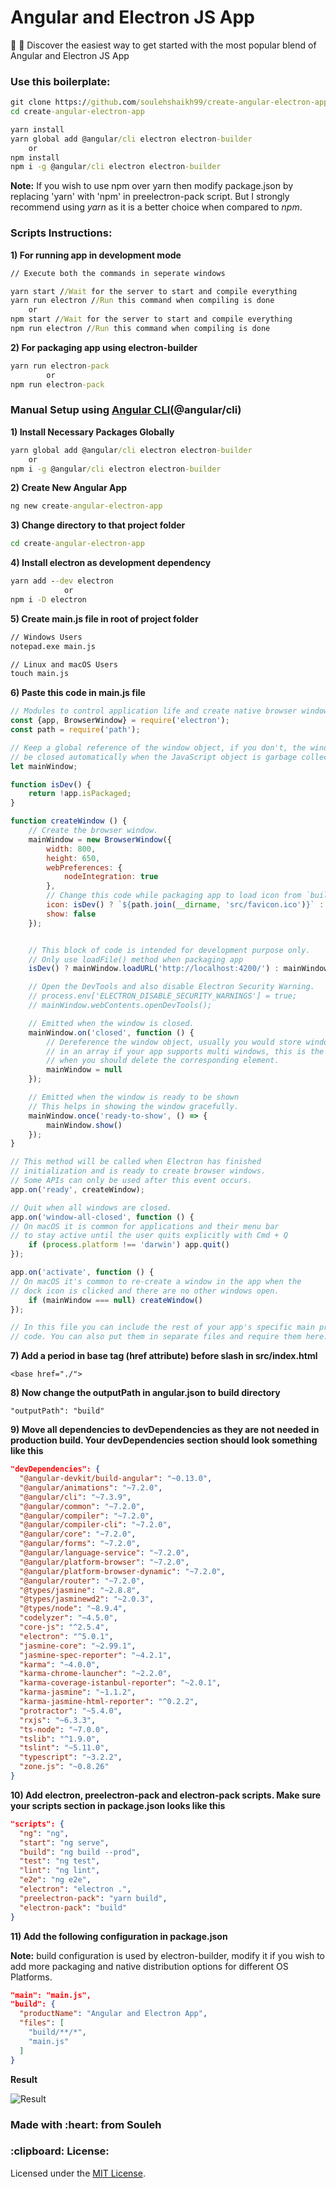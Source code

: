 # Angular and Electron JS App
:rocket: :telescope: Discover the easiest way to get started with the most popular blend of Angular and Electron JS App

<h3>Use this boilerplate:</h3>

```cmd
git clone https://github.com/soulehshaikh99/create-angular-electron-app.git
cd create-angular-electron-app

yarn install
yarn global add @angular/cli electron electron-builder
    or
npm install
npm i -g @angular/cli electron electron-builder
```

**Note:** If you wish to use npm over yarn then modify package.json by replacing 'yarn' with 'npm' in preelectron-pack script.
But I strongly recommend using <em>yarn</em> as it is a better choice when compared to <em>npm</em>.

<h3>Scripts Instructions:</h3>

**1) For running app in development mode**

```cmd
// Execute both the commands in seperate windows

yarn start //Wait for the server to start and compile everything
yarn run electron //Run this command when compiling is done
    or
npm start //Wait for the server to start and compile everything
npm run electron //Run this command when compiling is done
```

**2) For packaging app using electron-builder**

```cmd
yarn run electron-pack
        or
npm run electron-pack
```

<h3>Manual Setup using <a href="https://angular.io/cli">Angular CLI</a>(@angular/cli)</h3>

**1) Install Necessary Packages Globally**

```cmd
yarn global add @angular/cli electron electron-builder
    or
npm i -g @angular/cli electron electron-builder
```

**2) Create New Angular App**

```cmd
ng new create-angular-electron-app
```

**3) Change directory to that project folder**

```cmd 
cd create-angular-electron-app
```

**4) Install electron as development dependency**

```cmd 
yarn add --dev electron
            or
npm i -D electron
```

**5) Create main.js file in root of project folder**

```cmd
// Windows Users
notepad.exe main.js

// Linux and macOS Users
touch main.js
```

**6) Paste this code in main.js file**

```javascript
// Modules to control application life and create native browser window
const {app, BrowserWindow} = require('electron');
const path = require('path');

// Keep a global reference of the window object, if you don't, the window will
// be closed automatically when the JavaScript object is garbage collected.
let mainWindow;

function isDev() {
    return !app.isPackaged;
}

function createWindow () {
    // Create the browser window.
    mainWindow = new BrowserWindow({
        width: 800,
        height: 650,
        webPreferences: {
            nodeIntegration: true
        },
        // Change this code while packaging app to load icon from `build` directory
        icon: isDev() ? `${path.join(__dirname, 'src/favicon.ico')}` : `${path.join(__dirname, 'build/favicon.ico')}`,
        show: false
    });


    // This block of code is intended for development purpose only.
    // Only use loadFile() method when packaging app
    isDev() ? mainWindow.loadURL('http://localhost:4200/') : mainWindow.loadFile(`${path.join(__dirname, 'build/index.html')}`);

    // Open the DevTools and also disable Electron Security Warning.
    // process.env['ELECTRON_DISABLE_SECURITY_WARNINGS'] = true;
    // mainWindow.webContents.openDevTools();

    // Emitted when the window is closed.
    mainWindow.on('closed', function () {
        // Dereference the window object, usually you would store windows
        // in an array if your app supports multi windows, this is the time
        // when you should delete the corresponding element.
        mainWindow = null
    });

    // Emitted when the window is ready to be shown
    // This helps in showing the window gracefully.
    mainWindow.once('ready-to-show', () => {
        mainWindow.show()
    });
}

// This method will be called when Electron has finished
// initialization and is ready to create browser windows.
// Some APIs can only be used after this event occurs.
app.on('ready', createWindow);

// Quit when all windows are closed.
app.on('window-all-closed', function () {
// On macOS it is common for applications and their menu bar
// to stay active until the user quits explicitly with Cmd + Q
    if (process.platform !== 'darwin') app.quit()
});

app.on('activate', function () {
// On macOS it's common to re-create a window in the app when the
// dock icon is clicked and there are no other windows open.
    if (mainWindow === null) createWindow()
});

// In this file you can include the rest of your app's specific main process
// code. You can also put them in separate files and require them here.
```

**7) Add a period in base tag (href attribute) before slash in src/index.html**

`<base href="./">`

**8) Now change the outputPath in angular.json to build directory**

`"outputPath": "build"`

**9) Move all dependencies to devDependencies as they are not needed in production build.
Your devDependencies section should look something like this**

```json
"devDependencies": {
  "@angular-devkit/build-angular": "~0.13.0",
  "@angular/animations": "~7.2.0",
  "@angular/cli": "~7.3.9",
  "@angular/common": "~7.2.0",
  "@angular/compiler": "~7.2.0",
  "@angular/compiler-cli": "~7.2.0",
  "@angular/core": "~7.2.0",
  "@angular/forms": "~7.2.0",
  "@angular/language-service": "~7.2.0",
  "@angular/platform-browser": "~7.2.0",
  "@angular/platform-browser-dynamic": "~7.2.0",
  "@angular/router": "~7.2.0",
  "@types/jasmine": "~2.8.8",
  "@types/jasminewd2": "~2.0.3",
  "@types/node": "~8.9.4",
  "codelyzer": "~4.5.0",
  "core-js": "^2.5.4",
  "electron": "^5.0.1",
  "jasmine-core": "~2.99.1",
  "jasmine-spec-reporter": "~4.2.1",
  "karma": "~4.0.0",
  "karma-chrome-launcher": "~2.2.0",
  "karma-coverage-istanbul-reporter": "~2.0.1",
  "karma-jasmine": "~1.1.2",
  "karma-jasmine-html-reporter": "^0.2.2",
  "protractor": "~5.4.0",
  "rxjs": "~6.3.3",
  "ts-node": "~7.0.0",
  "tslib": "^1.9.0",
  "tslint": "~5.11.0",
  "typescript": "~3.2.2",
  "zone.js": "~0.8.26"
}
```

**10) Add electron, preelectron-pack and electron-pack scripts. Make sure your scripts section in package.json looks like this**

```json
"scripts": {
  "ng": "ng",
  "start": "ng serve",
  "build": "ng build --prod",
  "test": "ng test",
  "lint": "ng lint",
  "e2e": "ng e2e",
  "electron": "electron .",
  "preelectron-pack": "yarn build",
  "electron-pack": "build"
}
```

**11) Add the following configuration in package.json**

**Note:** build configuration is used by electron-builder, modify it if you wish to add more packaging and native distribution options for different OS Platforms.
```json
"main": "main.js",
"build": {
  "productName": "Angular and Electron App",
  "files": [
    "build/**/*",
    "main.js"
  ]
}
```

**Result**

![Result](https://user-images.githubusercontent.com/39525716/57412119-489e8380-720d-11e9-9a2a-17b3073052c9.PNG)

<h3>Made with :heart: from Souleh</h3>

<h3>:clipboard: License: </h3>
Licensed under the <a href="https://github.com/soulehshaikh99/create-angular-electron-app/blob/master/LICENSE">MIT License</a>.
